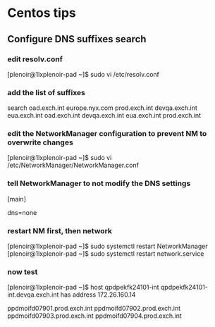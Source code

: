 # Centos tips

## Configure DNS suffixes search

### edit resolv.conf
[plenoir@1lxplenoir-pad ~]$ sudo vi /etc/resolv.conf
### add the list of suffixes
search oad.exch.int europe.nyx.com prod.exch.int devqa.exch.int eua.exch.int oad.exch.int devqa.exch.int eua.exch.int prod.exch.int
### edit the NetworkManager configuration to prevent NM to overwrite changes
[plenoir@1lxplenoir-pad ~]$ sudo vi /etc/NetworkManager/NetworkManager.conf
### tell NetworkManager to not modify the DNS settings
[main]

dns=none
### restart NM first, then network
[plenoir@1lxplenoir-pad ~]$ sudo systemctl restart NetworkManager
[plenoir@1lxplenoir-pad ~]$ sudo systemctl restart network.service
### now test
[plenoir@1lxplenoir-pad ~]$ host qpdpekfk24101-int
qpdpekfk24101-int.devqa.exch.int has address 172.26.160.14

ppdmoifd07901.prod.exch.int
ppdmoifd07902.prod.exch.int
ppdmoifd07903.prod.exch.int
ppdmoifd07904.prod.exch.int
